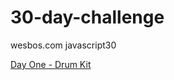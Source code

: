 # 30-day-challenge

wesbos.com javascript30

<a href="https://taste-the-fame.github.io/30-day-challenge/day-1-drum-kit/">Day One - Drum Kit</a>
